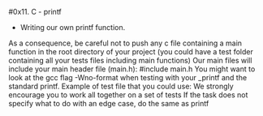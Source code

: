#0x11. C - printf

* Writing our own printf function.

As a consequence, be careful not to push any c file containing a main function in the root directory of your project (you could have a test folder containing all your tests files including main functions)
Our main files will include your main header file (main.h): #include main.h
You might want to look at the gcc flag -Wno-format when testing with your _printf and the standard printf. Example of test file that you could use:
We strongly encourage you to work all together on a set of tests
If the task does not specify what to do with an edge case, do the same as printf

